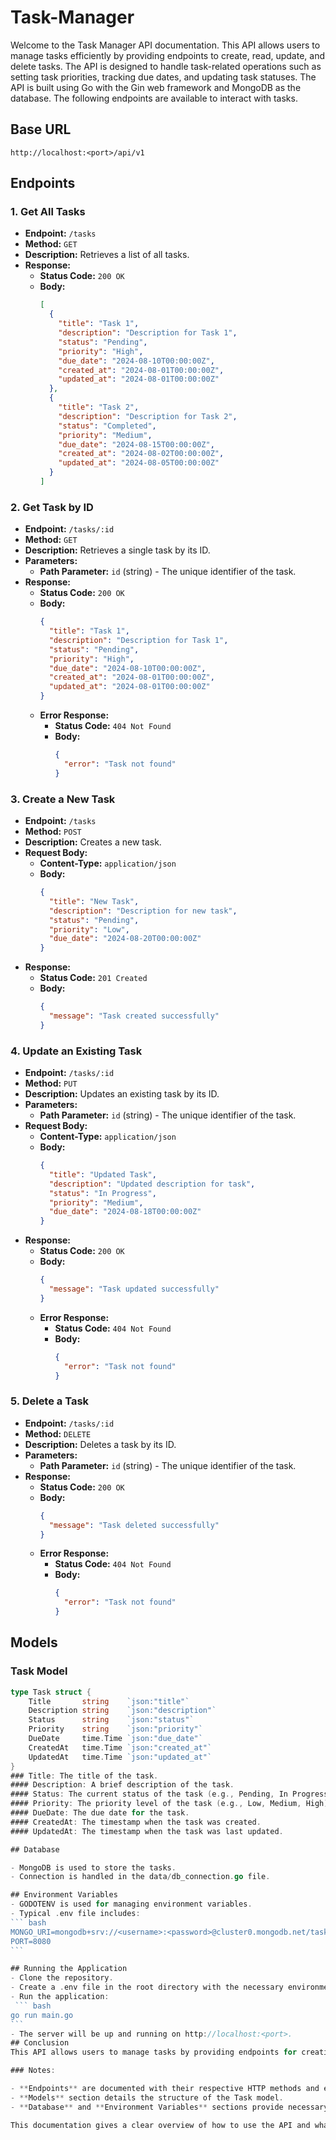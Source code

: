 # Task-Manager

Welcome to the Task Manager API documentation. This API allows users to manage tasks efficiently by providing endpoints to create, read, update, and delete tasks. The API is designed to handle task-related operations such as setting task priorities, tracking due dates, and updating task statuses. The API is built using Go with the Gin web framework and MongoDB as the database. The following endpoints are available to interact with tasks.

## Base URL

`http://localhost:<port>/api/v1`

## Endpoints

### 1. Get All Tasks

- **Endpoint:** `/tasks`
- **Method:** `GET`
- **Description:** Retrieves a list of all tasks.
- **Response:**
  - **Status Code:** `200 OK`
  - **Body:**
    ```json
    [
      {
        "title": "Task 1",
        "description": "Description for Task 1",
        "status": "Pending",
        "priority": "High",
        "due_date": "2024-08-10T00:00:00Z",
        "created_at": "2024-08-01T00:00:00Z",
        "updated_at": "2024-08-01T00:00:00Z"
      },
      {
        "title": "Task 2",
        "description": "Description for Task 2",
        "status": "Completed",
        "priority": "Medium",
        "due_date": "2024-08-15T00:00:00Z",
        "created_at": "2024-08-02T00:00:00Z",
        "updated_at": "2024-08-05T00:00:00Z"
      }
    ]
    ```

### 2. Get Task by ID

- **Endpoint:** `/tasks/:id`
- **Method:** `GET`
- **Description:** Retrieves a single task by its ID.
- **Parameters:**
  - **Path Parameter:** `id` (string) - The unique identifier of the task.
- **Response:**
  - **Status Code:** `200 OK`
  - **Body:**
    ```json
    {
      "title": "Task 1",
      "description": "Description for Task 1",
      "status": "Pending",
      "priority": "High",
      "due_date": "2024-08-10T00:00:00Z",
      "created_at": "2024-08-01T00:00:00Z",
      "updated_at": "2024-08-01T00:00:00Z"
    }
    ```
  - **Error Response:**
    - **Status Code:** `404 Not Found`
    - **Body:**
      ```json
      {
        "error": "Task not found"
      }
      ```

### 3. Create a New Task

- **Endpoint:** `/tasks`
- **Method:** `POST`
- **Description:** Creates a new task.
- **Request Body:**
  - **Content-Type:** `application/json`
  - **Body:**
    ```json
    {
      "title": "New Task",
      "description": "Description for new task",
      "status": "Pending",
      "priority": "Low",
      "due_date": "2024-08-20T00:00:00Z"
    }
    ```
- **Response:**
  - **Status Code:** `201 Created`
  - **Body:**
    ```json
    {
      "message": "Task created successfully"
    }
    ```

### 4. Update an Existing Task

- **Endpoint:** `/tasks/:id`
- **Method:** `PUT`
- **Description:** Updates an existing task by its ID.
- **Parameters:**
  - **Path Parameter:** `id` (string) - The unique identifier of the task.
- **Request Body:**
  - **Content-Type:** `application/json`
  - **Body:**
    ```json
    {
      "title": "Updated Task",
      "description": "Updated description for task",
      "status": "In Progress",
      "priority": "Medium",
      "due_date": "2024-08-18T00:00:00Z"
    }
    ```
- **Response:**
  - **Status Code:** `200 OK`
  - **Body:**
    ```json
    {
      "message": "Task updated successfully"
    }
    ```
  - **Error Response:**
    - **Status Code:** `404 Not Found`
    - **Body:**
      ```json
      {
        "error": "Task not found"
      }
      ```

### 5. Delete a Task

- **Endpoint:** `/tasks/:id`
- **Method:** `DELETE`
- **Description:** Deletes a task by its ID.
- **Parameters:**
  - **Path Parameter:** `id` (string) - The unique identifier of the task.
- **Response:**
  - **Status Code:** `200 OK`
  - **Body:**
    ```json
    {
      "message": "Task deleted successfully"
    }
    ```
  - **Error Response:**
    - **Status Code:** `404 Not Found`
    - **Body:**
      ```json
      {
        "error": "Task not found"
      }
      ```

## Models

### Task Model

````go
type Task struct {
    Title       string    `json:"title"`
    Description string    `json:"description"`
    Status      string    `json:"status"`
    Priority    string    `json:"priority"`
    DueDate     time.Time `json:"due_date"`
    CreatedAt   time.Time `json:"created_at"`
    UpdatedAt   time.Time `json:"updated_at"`
}
### Title: The title of the task.
#### Description: A brief description of the task.
#### Status: The current status of the task (e.g., Pending, In Progress, Completed).
#### Priority: The priority level of the task (e.g., Low, Medium, High).
#### DueDate: The due date for the task.
#### CreatedAt: The timestamp when the task was created.
#### UpdatedAt: The timestamp when the task was last updated.

## Database

- MongoDB is used to store the tasks.
- Connection is handled in the data/db_connection.go file.

## Environment Variables
- GODOTENV is used for managing environment variables.
- Typical .env file includes:
``` bash
MONGO_URI=mongodb+srv://<username>:<password>@cluster0.mongodb.net/taskmanager?retryWrites=true&w=majority
PORT=8080
```

## Running the Application
- Clone the repository.
- Create a .env file in the root directory with the necessary environment variables.
- Run the application:
 ``` bash
go run main.go
```
- The server will be up and running on http://localhost:<port>.
## Conclusion
This API allows users to manage tasks by providing endpoints for creating, reading, updating, and deleting tasks. The app is built using Go, Gin, and MongoDB, providing a scalable solution for task management.

### Notes:

- **Endpoints** are documented with their respective HTTP methods and expected request/response formats.
- **Models** section details the structure of the Task model.
- **Database** and **Environment Variables** sections provide necessary configuration details.

This documentation gives a clear overview of how to use the API and what to expect from each endpoint.
````
